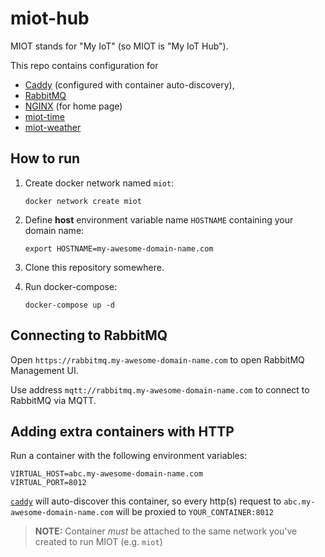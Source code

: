 miot-hub
========

MIOT stands for "My IoT" (so MIOT is "My IoT Hub").

This repo contains configuration for

* [Caddy](https://github.com/mholt/caddy) (configured with container auto-discovery),
* [RabbitMQ](https://hub.docker.com/_/rabbitmq/)
* [NGINX](https://hub.docker.com/_/nginx/) (for home page)
* [miot-time](time/README.md)
* [miot-weather](weather/README.md)

How to run
----------

1. Create docker network named `miot`:

   ```shell
   docker network create miot
   ```

2. Define **host** environment variable name `HOSTNAME` containing your domain name:

   ```shell
   export HOSTNAME=my-awesome-domain-name.com
   ```

3. Clone this repository somewhere.
4. Run docker-compose:

   ```shell
   docker-compose up -d
   ```

Connecting to RabbitMQ
----------------------

Open `https://rabbitmq.my-awesome-domain-name.com` to open RabbitMQ Management UI.

Use address `mqtt://rabbitmq.my-awesome-domain-name.com` to connect to RabbitMQ via MQTT.

Adding extra containers with HTTP
---------------------------------

Run a container with the following environment variables:

```
VIRTUAL_HOST=abc.my-awesome-domain-name.com
VIRTUAL_PORT=8012
```

[`caddy`](https://github.com/mholt/caddy) will auto-discover this container, so every http(s) request to `abc.my-awesome-domain-name.com` will be proxied to `YOUR_CONTAINER:8012`

> **NOTE:** Container *must* be attached to the same network you've created to run MIOT (e.g. `miot`)